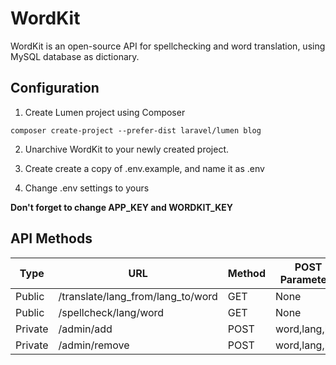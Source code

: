 # WordKit

WordKit is an open-source API for spellchecking and word translation, using MySQL database as dictionary.

## Configuration

1. Create Lumen project using Composer

`composer create-project --prefer-dist laravel/lumen blog`

2. Unarchive WordKit to your newly created project.

3. Create create a copy of .env.example, and name it as .env

4. Change .env settings to yours

**Don't forget to change APP_KEY and WORDKIT_KEY**

## API Methods

| Type    | URL                               | Method |  POST Parameters |
|---------|-----------------------------------|--------|------------------|
|  Public | /translate/lang_from/lang_to/word | GET    | None             |
| Public  | /spellcheck/lang/word             | GET    | None             |
| Private | /admin/add                        | POST   | word,lang,key    |
| Private | /admin/remove                     | POST   | word,lang,key    |

